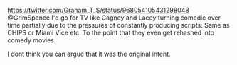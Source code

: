 https://twitter.com/Graham_T_S/status/968054105431298048 @GrimSpence I'd go for TV like Cagney and Lacey turning comedic over time partially due to the pressures of constantly producing scripts. Same as CHIPS or Miami Vice etc. To the point that they even get rehashed into comedy movies.

I dont think you can argue that it was the original intent.